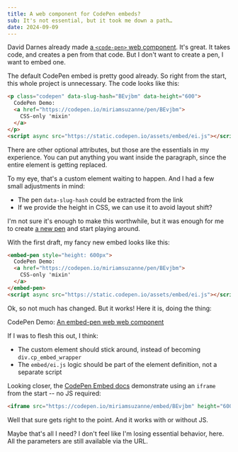 ```yaml
---
title: A web component for CodePen embeds?
sub: It's not essential, but it took me down a path…
date: 2024-09-09
---
```


David Darnes
already made
[a `<code-pen>` web component](https://darn.es/code-pen-web-component/).
It's great.
It takes code,
and creates a pen from that code.
But I don't want to create a pen,
I want to embed one.

The default CodePen embed is pretty good already.
So right from the start,
this whole project is unnecessary.
The code looks like this:

```html
<p class="codepen" data-slug-hash="BEvjbm" data-height="600">
  CodePen Demo:
  <a href="https://codepen.io/miriamsuzanne/pen/BEvjbm">
    CSS-only 'mixin'
  </a>
</p>
<script async src="https://static.codepen.io/assets/embed/ei.js"></script>
```

There are other optional attributes,
but those are the essentials in my experience.
You can put anything you want inside the paragraph,
since the entire element is getting replaced.

To my eye,
that's a custom element waiting to happen.
And I had a few small adjustments in mind:

- The pen `data-slug-hash` could be extracted from the link
- If we provide the height in CSS,
  we can use it to avoid layout shift?

I'm not sure it's enough to make this worthwhile,
but it was enough for me to create
[a new pen](https://codepen.io/miriamsuzanne/pen/JjQxzYR?editors=1010)
and start playing around.

With the first draft,
my fancy new embed looks like this:

```html
<embed-pen style="height: 600px">
  CodePen Demo:
  <a href="https://codepen.io/miriamsuzanne/pen/BEvjbm">
    CSS-only 'mixin'
  </a>
</embed-pen>
<script async src="https://static.codepen.io/assets/embed/ei.js"></script>
```

Ok, so not much has changed.
But it works!
Here it is, doing the thing:

<embed-pen style="height: 600px" data-default-tab="html,result">
  CodePen Demo:
  <a href="https://codepen.io/miriamsuzanne/pen/BEvjbm">
    An embed-pen web web component
  </a>
</embed-pen>
<script src="https://codepen.io/miriamsuzanne/pen/JjQxzYR.js"></script>
<script async src="https://static.codepen.io/assets/embed/ei.js"></script>

If I was to flesh this out,
I think:

- The custom element should stick around,
  instead of becoming `div.cp_embed_wrapper`
- The `embed/ei.js` logic should be part of the element definition,
  not a separate script

Looking closer,
the [CodePen Embed docs]()
demonstrate using an `iframe` from the start --
no JS required:

```html
<iframe src="https://codepen.io/miriamsuzanne/embed/BEvjbm" height="600" width="100%" loading="lazy"></iframe>
```

Well that sure gets right to the point.
And it works with or without JS.

Maybe that's all I need?
I don't feel like I'm losing essential behavior, here.
All the parameters are still available via the URL.
